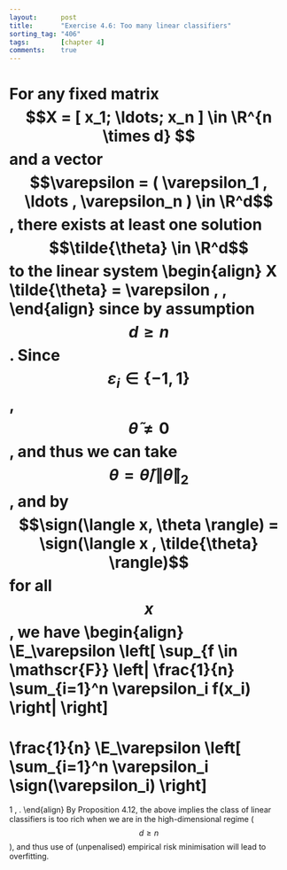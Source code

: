 ```yaml
---
layout:      post
title:       "Exercise 4.6: Too many linear classifiers"
sorting_tag: "406"
tags:        [chapter 4]
comments:    true
---
```


For any fixed matrix $$X = [ x_1; \ldots; x_n ] \in \R^{n \times d} $$ and
a vector $$\varepsilon = ( \varepsilon_1 , \ldots , \varepsilon_n ) \in \R^d$$,
there exists at least one solution $$\tilde{\theta} \in \R^d$$ to the linear
system
\begin{align}
  X \tilde{\theta} = \varepsilon \, ,
\end{align}
since by assumption $$d \geq n$$. Since $$\varepsilon_i \in \{ -1, 1 \}$$,
$$\tilde{\theta} \neq 0$$, and thus we can take
$$\theta = \tilde{\theta} / \| \tilde{\theta} \|_2 $$, and by
$$\sign(\langle x, \theta \rangle) = \sign(\langle x , \tilde{\theta} \rangle)$$
for all $$x$$, we have
\begin{align}
  \E\_\varepsilon \left[
    \sup\_{f \in \mathscr{F}}
      \left|
        \frac{1}{n}
        \sum\_{i=1}^n
          \varepsilon\_i f(x\_i)
      \right|
  \right]
  =
  \frac{1}{n}
  \E\_\varepsilon \left[
    \sum\_{i=1}^n
      \varepsilon\_i
      \sign(\varepsilon_i)
  \right]
  =
  1
  \, .
\end{align}
By Proposition 4.12, the above implies the class of linear classifiers is too
rich when we are in the high-dimensional regime ($$d \geq n$$), and thus use
of (unpenalised) empirical risk minimisation will lead to overfitting.
